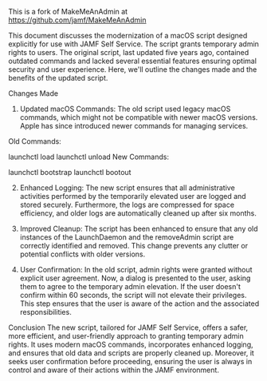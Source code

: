 This is a fork of MakeMeAnAdmin at https://github.com/jamf/MakeMeAnAdmin

This document discusses the modernization of a macOS script designed explicitly for use with JAMF Self Service. The script grants temporary admin rights to users. The original script, last updated five years ago, contained outdated commands and lacked several essential features ensuring optimal security and user experience. Here, we'll outline the changes made and the benefits of the updated script.

Changes Made
1. Updated macOS Commands:
The old script used legacy macOS commands, which might not be compatible with newer macOS versions. Apple has since introduced newer commands for managing services.

Old Commands:

launchctl load
launchctl unload
New Commands:

launchctl bootstrap
launchctl bootout

2. Enhanced Logging:
The new script ensures that all administrative activities performed by the temporarily elevated user are logged and stored securely. Furthermore, the logs are compressed for space efficiency, and older logs are automatically cleaned up after six months.

3. Improved Cleanup:
The script has been enhanced to ensure that any old instances of the LaunchDaemon and the removeAdmin script are correctly identified and removed. This change prevents any clutter or potential conflicts with older versions.

4. User Confirmation:
In the old script, admin rights were granted without explicit user agreement. Now, a dialog is presented to the user, asking them to agree to the temporary admin elevation. If the user doesn't confirm within 60 seconds, the script will not elevate their privileges. This step ensures that the user is aware of the action and the associated responsibilities.

Conclusion
The new script, tailored for JAMF Self Service, offers a safer, more efficient, and user-friendly approach to granting temporary admin rights. It uses modern macOS commands, incorporates enhanced logging, and ensures that old data and scripts are properly cleaned up. Moreover, it seeks user confirmation before proceeding, ensuring the user is always in control and aware of their actions within the JAMF environment.
